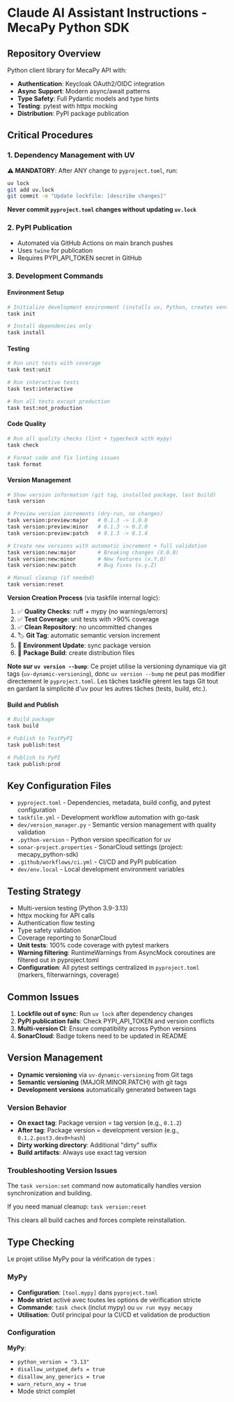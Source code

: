 # Claude AI Assistant Instructions - MecaPy Python SDK

## Repository Overview
Python client library for MecaPy API with:
- **Authentication**: Keycloak OAuth2/OIDC integration
- **Async Support**: Modern async/await patterns
- **Type Safety**: Full Pydantic models and type hints
- **Testing**: pytest with httpx mocking
- **Distribution**: PyPI package publication

## Critical Procedures

### 1. Dependency Management with UV
**⚠️ MANDATORY**: After ANY change to `pyproject.toml`, run:

```bash
uv lock
git add uv.lock
git commit -m "Update lockfile: [describe changes]"
```

**Never commit `pyproject.toml` changes without updating `uv.lock`**

### 2. PyPI Publication
- Automated via GitHub Actions on main branch pushes
- Uses `twine` for publication
- Requires PYPI_API_TOKEN secret in GitHub

### 3. Development Commands

#### Environment Setup
```bash
# Initialize development environment (installs uv, Python, creates venv)
task init

# Install dependencies only
task install
```

#### Testing
```bash
# Run unit tests with coverage
task test:unit

# Run interactive tests
task test:interactive

# Run all tests except production
task test:not_production
```

#### Code Quality
```bash
# Run all quality checks (lint + typecheck with mypy)
task check

# Format code and fix linting issues
task format
```

#### Version Management
```bash
# Show version information (git tag, installed package, last build)
task version

# Preview version increments (dry-run, no changes)
task version:preview:major   # 0.1.3 -> 1.0.0
task version:preview:minor   # 0.1.3 -> 0.2.0
task version:preview:patch   # 0.1.3 -> 0.1.4

# Create new versions with automatic increment + full validation
task version:new:major       # Breaking changes (X.0.0)
task version:new:minor       # New features (x.Y.0)
task version:new:patch       # Bug fixes (x.y.Z)

# Manual cleanup (if needed)
task version:reset
```

**Version Creation Process** (via taskfile internal logic):
1. ✅ **Quality Checks**: ruff + mypy (no warnings/errors)
2. ✅ **Test Coverage**: unit tests with >90% coverage
3. ✅ **Clean Repository**: no uncommitted changes
4. 🏷️ **Git Tag**: automatic semantic version increment
5. 🔄 **Environment Update**: sync package version
6. 🔨 **Package Build**: create distribution files

**Note sur `uv version --bump`**:
Ce projet utilise la versioning dynamique via git tags (`uv-dynamic-versioning`), donc `uv version --bump` ne peut pas modifier directement le `pyproject.toml`. Les tâches taskfile gèrent les tags Git tout en gardant la simplicité d'uv pour les autres tâches (tests, build, etc.).

#### Build and Publish
```bash
# Build package
task build

# Publish to TestPyPI
task publish:test

# Publish to PyPI
task publish:prod
```

## Key Configuration Files
- `pyproject.toml` - Dependencies, metadata, build config, and pytest configuration
- `taskfile.yml` - Development workflow automation with go-task
- `dev/version_manager.py` - Semantic version management with quality validation
- `.python-version` - Python version specification for uv
- `sonar-project.properties` - SonarCloud settings (project: mecapy_python-sdk)
- `.github/workflows/ci.yml` - CI/CD and PyPI publication
- `dev/env.local` - Local development environment variables

## Testing Strategy
- Multi-version testing (Python 3.9-3.13)
- httpx mocking for API calls
- Authentication flow testing
- Type safety validation
- Coverage reporting to SonarCloud
- **Unit tests**: 100% code coverage with pytest markers
- **Warning filtering**: RuntimeWarnings from AsyncMock coroutines are filtered out in pyproject.toml
- **Configuration**: All pytest settings centralized in `pyproject.toml` (markers, filterwarnings, coverage)

## Common Issues
1. **Lockfile out of sync**: Run `uv lock` after dependency changes
2. **PyPI publication fails**: Check PYPI_API_TOKEN and version conflicts
3. **Multi-version CI**: Ensure compatibility across Python versions
4. **SonarCloud**: Badge tokens need to be updated in README

## Version Management
- **Dynamic versioning** via `uv-dynamic-versioning` from Git tags
- **Semantic versioning** (MAJOR.MINOR.PATCH) with git tags
- **Development versions** automatically generated between tags

### Version Behavior
- **On exact tag**: Package version = tag version (e.g., `0.1.2`)
- **After tag**: Package version = development version (e.g., `0.1.2.post3.dev0+hash`)
- **Dirty working directory**: Additional "dirty" suffix
- **Build artifacts**: Always use exact tag version

### Troubleshooting Version Issues
The `task version:set` command now automatically handles version synchronization and building.

If you need manual cleanup: `task version:reset`

This clears all build caches and forces complete reinstallation.

## Type Checking

Le projet utilise MyPy pour la vérification de types :

### MyPy
- **Configuration**: `[tool.mypy]` dans `pyproject.toml`
- **Mode strict** activé avec toutes les options de vérification stricte
- **Commande**: `task check` (inclut mypy) ou `uv run mypy mecapy`
- **Utilisation**: Outil principal pour la CI/CD et validation de production

### Configuration
**MyPy**:
- `python_version = "3.13"`
- `disallow_untyped_defs = true`
- `disallow_any_generics = true`
- `warn_return_any = true`
- Mode strict complet